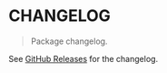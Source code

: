 # CHANGELOG

> Package changelog.

See [GitHub Releases](https://github.com/stdlib-js/array-nans-like/releases) for the changelog.